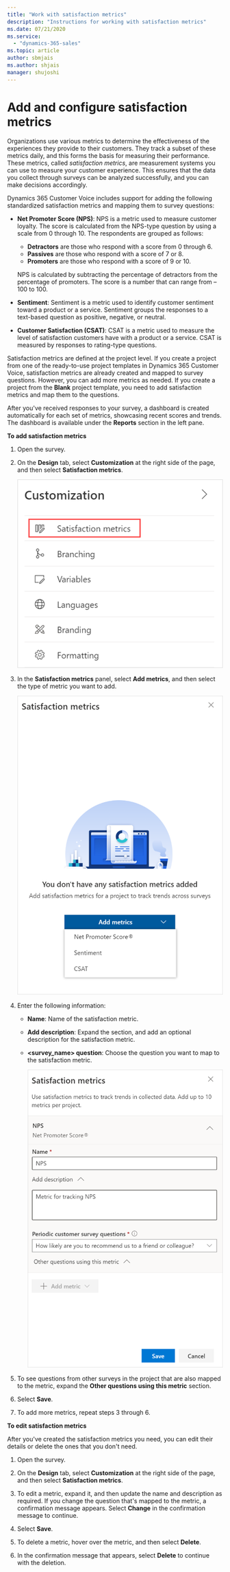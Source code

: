 ```yaml
---
title: "Work with satisfaction metrics"
description: "Instructions for working with satisfaction metrics"
ms.date: 07/21/2020
ms.service:
  - "dynamics-365-sales"
ms.topic: article
author: sbmjais
ms.author: shjais
manager: shujoshi
---
```


# Add and configure satisfaction metrics

Organizations use various metrics to determine the effectiveness of the experiences they provide to their customers. They track a subset of these metrics daily, and this forms the basis for measuring their performance. These metrics, called *satisfaction metrics*, are measurement systems you can use to measure your customer experience. This ensures that the data you collect through surveys can be analyzed successfully, and you can make decisions accordingly.<!--All edits this paragraph: Suggested.-->

Dynamics 365 Customer Voice includes support for adding the following standardized satisfaction metrics and mapping them to survey questions:

- **Net Promoter Score<!--I see that the trademark "bug" is used in the UI, but unless required by a mandate from CELA, we don't use trademark bugs for anything on docs. Please see https://microsoft.sharepoint.com/sites/celaweb-copyrights-trademarks-and-patents/sitepages/trademarks-trademark-list-and-usage.aspx--> (NPS)**: NPS is a metric used to measure customer loyalty. The score is calculated from the NPS-type question by using a scale from 0 through 10.<!--Writing Style Guide wants us to use "from x through y" to indicate a range.--> The respondents are grouped as follows:
  - **Detractors** are those who respond with a score from 0 through 6.
  - **Passives** are those who respond with a score of 7 or 8.<!--Edit okay? I assume you can't choose 7.5 (for example).-->
  - **Promoters** are those who respond with a score of 9 or 10.<!--Edit okay? -->

  NPS is calculated by subtracting the percentage of detractors from the percentage of promoters. The score is a number that can range from &ndash;100 to 100.

- **Sentiment**: Sentiment is a metric used to identify customer sentiment<!--Suggested.--> toward<!--Via Writing Style Guide.--> a product or a service. Sentiment groups the responses to a text-based question<!--Suggested.--> as positive, negative, or neutral.

- **Customer Satisfaction (CSAT)**: CSAT is a metric used to measure the level of satisfaction customers have with a product or a service. CSAT is measured by responses to rating-type questions.  

Satisfaction metrics are defined at the project level. If you create a project from one of the ready-to-use project templates in Dynamics 365 Customer Voice<!--Suggested, just to emphasize that these are new.-->, satisfaction metrics are already created and mapped to survey questions. However, you can add more metrics as needed. If you create a project from the **Blank** project template, you need to add satisfaction metrics and map them to the questions.

After you've received responses to your survey, a dashboard is created automatically for each set of metrics, showcasing recent scores and trends. The dashboard is available under the **Reports** section in the left pane<!--Via Writing Style Guide.-->.

**To add satisfaction metrics**
<!--Took the H2 away to be parallel with other topics. Also, please note that all these graphics are much bigger than they need to be.-->
1. Open the survey.

2. On the **Design** tab, select **Customization** at the right side of the page, and then select **Satisfaction metrics**.

    ![Satisfaction metrics menu item](media/satisfaction-metrics-button.png "Satisfaction metrics menu item")

3. In the **Satisfaction metrics** panel, select **Add metrics**, and then select the type of metric you want to add.

    ![Add satisfaction metrics](media/add-metrics.png "Add satisfaction metrics")

4. Enter the following information:

    - **Name**: Name of the satisfaction metric.

    - **Add description**: Expand the section, and add an optional description for the satisfaction metric.

    - **<survey_name> question**: Choose the question you want to map to the satisfaction metric.

      ![Add satisfaction metrics details](media/metric-fields.png "Add satisfaction metrics details")

5. To see questions from other surveys in the project that are also<!--Edit okay? I wasn't sure what this meant.--> mapped to the metric, expand the **Other questions using this metric** section.

6. Select **Save**.

7. To add more metrics, repeat steps 3 through 6.

**To edit satisfaction metrics**

After you've created the satisfaction metrics you need, you can edit their details or delete the ones that you don't need.<!--Suggested.-->

1. Open the survey.

2. On the **Design** tab, select **Customization** at the right side of the page, and then select **Satisfaction metrics**.

3. To edit a metric, expand it, and then update the name and description as required. If you change the question that's mapped to the metric, a confirmation message appears. Select **Change** in the confirmation message to continue.

4. Select **Save**.

5. To delete a metric, hover over the metric, and then select **Delete**.

6. In the confirmation message that appears, select **Delete** to continue with the deletion.
